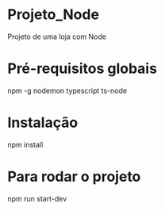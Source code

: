 # Projeto_Node

Projeto de uma loja com Node

# Pré-requisitos globais

npm -g nodemon typescript ts-node

# Instalação

npm install

# Para rodar o projeto

npm run start-dev
